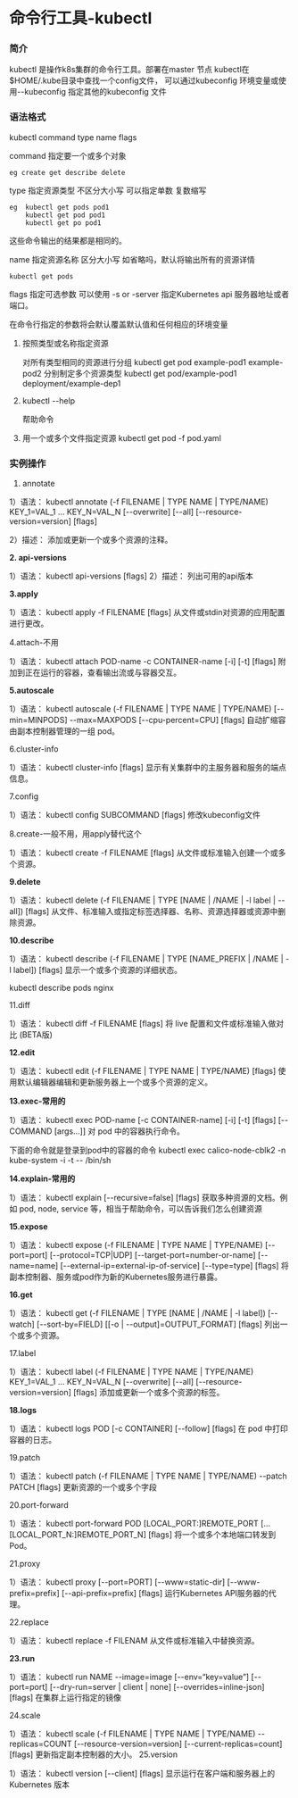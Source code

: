 # 命令行工具-kubectl
### 简介
kubectl 是操作k8s集群的命令行工具。部署在master 节点 kubectl在$HOME/.kube目录中查找一个config文件， 可以通过kubeconfig 环境变量或使用--kubeconfig 指定其他的kubeconfig 文件


### 语法格式

kubectl command type name flags


command 指定要一个或多个对象 

	eg create get describe delete 
	
type 指定资源类型 不区分大小写 可以指定单数 复数缩写 

	eg  kubectl get pods pod1
		kubectl get pod pod1
		kubectl get po pod1
		
这些命令输出的结果都是相同的。 


name 指定资源名称 区分大小写 如省略吗，默认将输出所有的资源详情


	kubectl get pods


flags 指定可选参数  可以使用 -s or -server 指定Kubernetes api 服务器地址或者端口。 


		
在命令行指定的参数将会默认覆盖默认值和任何相应的环境变量





1. 按照类型或名称指定资源	
	
	对所有类型相同的资源进行分组
	kubectl get pod example-pod1 example-pod2
	分别制定多个资源类型
	kubectl get pod/example-pod1 deployment/example-dep1
2. kubectl --help 

	帮助命令
	
3. 用一个或多个文件指定资源
	kubectl get pod -f pod.yaml 


### 实例操作


1. annotate

1）语法：
kubectl annotate (-f FILENAME | TYPE NAME | TYPE/NAME) KEY_1=VAL_1 … KEY_N=VAL_N [--overwrite] [--all] [--resource-version=version] [flags]

2）描述：
添加或更新一个或多个资源的注释。

**2. api-versions**

1）语法：
kubectl api-versions [flags]
2）描述：
列出可用的api版本

**3.apply**

1）语法：
kubectl apply -f FILENAME [flags]
从文件或stdin对资源的应用配置进行更改。



4.attach-不用

1）语法：
kubectl attach POD-name -c CONTAINER-name  [-i] [-t] [flags]
附加到正在运行的容器，查看输出流或与容器交互。

**5.autoscale**

1）语法：
kubectl autoscale (-f FILENAME | TYPE NAME | TYPE/NAME) [--min=MINPODS] --max=MAXPODS [--cpu-percent=CPU] [flags]
自动扩缩容由副本控制器管理的一组 pod。

6.cluster-info

1）语法：
kubectl cluster-info [flags]
显示有关集群中的主服务器和服务的端点信息。

7.config

1）语法：
kubectl config SUBCOMMAND [flags]
修改kubeconfig文件
 
8.create-一般不用，用apply替代这个

1）语法：
kubectl create -f FILENAME [flags]
从文件或标准输入创建一个或多个资源。

**9.delete**

1）语法：
kubectl delete (-f FILENAME | TYPE [NAME | /NAME | -l label | --all]) [flags]
从文件、标准输入或指定标签选择器、名称、资源选择器或资源中删除资源。

**10.describe**

1）语法：
kubectl describe (-f FILENAME | TYPE [NAME_PREFIX | /NAME | -l label]) [flags]
显示一个或多个资源的详细状态。

 kubectl describe pods nginx 

11.diff

1）语法：
kubectl diff -f FILENAME [flags]
将 live 配置和文件或标准输入做对比 (BETA版)

**12.edit**

1）语法：
kubectl edit (-f FILENAME | TYPE NAME | TYPE/NAME) [flags]
使用默认编辑器编辑和更新服务器上一个或多个资源的定义。

**13.exec-常用的**

1）语法：
kubectl exec POD-name [-c CONTAINER-name] [-i] [-t] [flags] [-- COMMAND [args...]]
对 pod 中的容器执行命令。

下面的命令就是登录到pod中的容器的命令
kubectl exec calico-node-cblk2 -n kube-system -i -t -- /bin/sh


**14.explain-常用的**

1）语法：
kubectl explain [--recursive=false] [flags]
获取多种资源的文档。例如 pod, node, service 等，相当于帮助命令，可以告诉我们怎么创建资源

**15.expose**

1）语法：
kubectl expose (-f FILENAME | TYPE NAME | TYPE/NAME) [--port=port] [--protocol=TCP|UDP] [--target-port=number-or-name] [--name=name] [--external-ip=external-ip-of-service] [--type=type] [flags]
将副本控制器、服务或pod作为新的Kubernetes服务进行暴露。

**16.get**

1）语法：
kubectl get (-f FILENAME | TYPE [NAME | /NAME | -l label]) [--watch] [--sort-by=FIELD] [[-o | --output]=OUTPUT_FORMAT] [flags]
列出一个或多个资源。

17.label

1）语法：
kubectl label (-f FILENAME | TYPE NAME | TYPE/NAME) KEY_1=VAL_1 … KEY_N=VAL_N [--overwrite] [--all] [--resource-version=version] [flags]
添加或更新一个或多个资源的标签。

**18.logs**

1）语法：
kubectl logs POD [-c CONTAINER] [--follow] [flags]
在 pod 中打印容器的日志。

19.patch

1）语法：
kubectl patch (-f FILENAME | TYPE NAME | TYPE/NAME) --patch PATCH [flags]
更新资源的一个或多个字段

20.port-forward

1）语法：
kubectl port-forward POD [LOCAL_PORT:]REMOTE_PORT [...[LOCAL_PORT_N:]REMOTE_PORT_N] [flags]
将一个或多个本地端口转发到Pod。

21.proxy

1）语法：
kubectl proxy [--port=PORT] [--www=static-dir] [--www-prefix=prefix] [--api-prefix=prefix] [flags]
运行Kubernetes API服务器的代理。

22.replace

1）语法：
kubectl replace -f FILENAM
从文件或标准输入中替换资源。

**23.run**

1）语法：
kubectl run NAME --image=image [--env=“key=value”] [--port=port] [--dry-run=server | client | none] [--overrides=inline-json] [flags]
在集群上运行指定的镜像

24.scale

1）语法：
kubectl scale (-f FILENAME | TYPE NAME | TYPE/NAME) --replicas=COUNT [--resource-version=version] [--current-replicas=count] [flags]
更新指定副本控制器的大小。
25.version

1）语法：
kubectl version [--client] [flags] 
显示运行在客户端和服务器上的 Kubernetes 版本







	
	

	
	